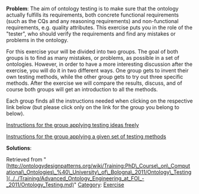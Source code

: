 __Problem__:
The aim of ontology testing is to make sure that the ontology actually fulfills its requirements, both concrete functional requirements (such as the CQs and any reasoning requirements) and non-functional requirements, e.g. quality attributes. This exercise puts you in the role of the "tester", who should verify the requirements and find any mistakes or problems in the ontology.


For this exercise your will be divided into two groups. The goal of both groups is to find as many mistakes, or problems, as possible in a set of ontologies. However, in order to have a more interesting discussion after the exercise, you will do it in two different ways. One group gets to invent their own testing methods, while the other group gets to try out three specific methods. After the exercise we will compare the results, discuss, and of course both groups will get an introduction to all the methods. 


Each group finds all the instructions needed when clicking on the respective link below (but please click only on the link for the group you belong to below).


 [Instructions for the group applying testing ideas freely](../../Training/PhD_Course_on_Computational_Ontologies_@_University_of_Bologna_2011/Ontology_Testing/Unrestricted_testing.md "Training:PhD Course on Computational Ontologies @ University of Bologna 2011/Ontology Testing:Unrestricted testing")


 [Instructions for the group applying a given set of testing methods](../../Training/PhD_Course_on_Computational_Ontologies_@_University_of_Bologna_2011/Ontology_Testing/Method-based_testing.md "Training:PhD Course on Computational Ontologies @ University of Bologna 2011/Ontology Testing:Method-based testing")




__Solutions__:





Retrieved from "[http://ontologydesignpatterns.org/wiki/Training:PhD\_Course\_on\_Computational\_Ontologies\_%40\_University\_of\_Bologna\_2011/Ontology\_Testing](../../Training/Advanced_Ontology_Engineering_at_FOI_-_2011/Ontology_Testing.md)"
 [Category](http://ontologydesignpatterns.org/wiki/Special:Categories "Special:Categories"): [Exercise](../../Category/Exercise.md "Category:Exercise")